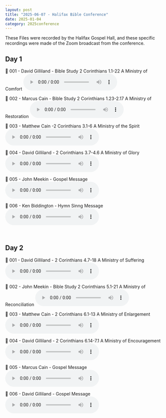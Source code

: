 ```yaml
---
layout: post
title: "2025-06-07 - Halifax Bible Conference"
date: 2025-01-04
category: 2025conference
---
```


These Files were recorded by the Halifax Gospel Hall, and these specific recordings were made of the Zoom broadcast from the conference. 


## Day 1

<p>
🎵 001 - David Gilliland - Bible Study 2 Corinthians 1.1-22 A Ministry of Comfort
<audio controls>
  <source src="https://archive.org/download/2025-gospel-conference-audio/2025-06-07%20-%20Halifax%20Bible%20Conference/2025-06-07%20-%20Halifax%20Bible%20Conference%20-%20001%20-%20David%20Gilliland%20-%20Bible%20Study%202%20Corinthians%201.1-22%20A%20Ministry%20of%20Comfort.mp3" type="audio/mpeg">
  Your browser does not support the audio element.
</audio>
</p>
<p>
🎵 002 - Marcus Cain - Bible Study 2 Corinthians 1.23-2.17 A Ministry of Restoration
<audio controls>
  <source src="https://archive.org/download/2025-gospel-conference-audio/2025-06-07%20-%20Halifax%20Bible%20Conference/2025-06-07%20-%20Halifax%20Bible%20Conference%20-%20002%20-%20Marcus%20Cain%20-%20Bible%20Study%202%20Corinthians%201.23-2.17%20A%20Ministry%20of%20Restoration.mp3" type="audio/mpeg">
  Your browser does not support the audio element.
</audio>
</p>
<p>
🎵 003 - Matthew Cain -2 Corinthians 3.1-6 A Ministry of the Spirit
<audio controls>
  <source src="https://archive.org/download/2025-gospel-conference-audio/2025-06-07%20-%20Halifax%20Bible%20Conference/2025-06-07%20-%20Halifax%20Bible%20Conference%20-%20003%20-%20Matthew%20Cain%20-2%20Corinthians%203.1-6%20A%20Ministry%20of%20the%20Spirit.mp3" type="audio/mpeg">
  Your browser does not support the audio element.
</audio>
</p>
<p>
🎵 004 - David Gilliland - 2 Corinthians 3.7-4.6 A Ministry of Glory
<audio controls>
  <source src="https://archive.org/download/2025-gospel-conference-audio/2025-06-07%20-%20Halifax%20Bible%20Conference/2025-06-07%20-%20Halifax%20Bible%20Conference%20-%20004%20-%20David%20Gilliland%20-%202%20Corinthians%203.7-4.6%20A%20Ministry%20of%20Glory.mp3" type="audio/mpeg">
  Your browser does not support the audio element.
</audio>
</p>
<p>
🎵 005 - John Meekin - Gospel Message
<audio controls>
  <source src="https://archive.org/download/2025-gospel-conference-audio/2025-06-07%20-%20Halifax%20Bible%20Conference/2025-06-07%20-%20Halifax%20Bible%20Conference%20-%20005%20-%20John%20Meekin%20-%20Gospel%20Message.mp3" type="audio/mpeg">
  Your browser does not support the audio element.
</audio>
</p>
<p>
🎵 006 - Ken Biddington - Hymn Sinng Message
<audio controls>
  <source src="https://archive.org/download/2025-gospel-conference-audio/2025-06-07%20-%20Halifax%20Bible%20Conference/2025-06-07%20-%20Halifax%20Bible%20Conference%20-%20006%20-%20Ken%20Biddington%20-%20Hymn%20Sinng%20Message.mp3" type="audio/mpeg">
  Your browser does not support the audio element.
</audio>
</p>
<BR>

## Day 2

<p>
🎵 001 - David Gilliland - 2 Corinthians 4.7-18 A Ministry of Suffering
<audio controls>
  <source src="https://archive.org/download/2025-gospel-conference-audio/2025-06-07%20-%20Halifax%20Bible%20Conference/2025-06-08%20-%20Halifax%20Bible%20Conference%20-%20001%20-%20David%20Gilliland%20-%202%20Corinthians%204.7-18%20A%20Ministry%20of%20Suffering.mp3" type="audio/mpeg">
  Your browser does not support the audio element.
</audio>
</p>
<p>
🎵 002 - John Meekin - Bible Study 2 Corinthians 5.1-21 A Ministry of Reconciliation
<audio controls>
  <source src="https://archive.org/download/2025-gospel-conference-audio/2025-06-07%20-%20Halifax%20Bible%20Conference/2025-06-08%20-%20Halifax%20Bible%20Conference%20-%20002%20-%20John%20Meekin%20-%20Bible%20Study%202%20Corinthians%205.1-21%20A%20Ministry%20of%20Reconciliation.mp3" type="audio/mpeg">
  Your browser does not support the audio element.
</audio>
</p>
<p>
🎵 003 - Matthew Cain - 2 Corinthians 6.1-13 A Ministry of Enlargement
<audio controls>
  <source src="https://archive.org/download/2025-gospel-conference-audio/2025-06-07%20-%20Halifax%20Bible%20Conference/2025-06-08%20-%20Halifax%20Bible%20Conference%20-%20003%20-%20Matthew%20Cain%20-%202%20Corinthians%206.1-13%20A%20Ministry%20of%20Enlargement.mp3" type="audio/mpeg">
  Your browser does not support the audio element.
</audio>
</p>
<p>
🎵 004 - David Gilliland - 2 Corinthians 6.14-7.1 A Ministry of Encouragement
<audio controls>
  <source src="https://archive.org/download/2025-gospel-conference-audio/2025-06-07%20-%20Halifax%20Bible%20Conference/2025-06-08%20-%20Halifax%20Bible%20Conference%20-%20004%20-%20David%20Gilliland%20-%202%20Corinthians%206.14-7.1%20A%20Ministry%20of%20Encouragement.mp3" type="audio/mpeg">
  Your browser does not support the audio element.
</audio>
</p>
<p>
🎵 005 - Marcus Cain - Gospel Message
<audio controls>
  <source src="https://archive.org/download/2025-gospel-conference-audio/2025-06-07%20-%20Halifax%20Bible%20Conference/2025-06-08%20-%20Halifax%20Bible%20Conference%20-%20005%20-%20Marcus%20Cain%20-%20Gospel%20Message.mp3" type="audio/mpeg">
  Your browser does not support the audio element.
</audio>
</p>
<p>
🎵 006 - David Gilliland - Gospel Message
<audio controls>
  <source src="https://archive.org/download/2025-gospel-conference-audio/2025-06-07%20-%20Halifax%20Bible%20Conference/2025-06-08%20-%20Halifax%20Bible%20Conference%20-%20006%20-%20David%20Gilliland%20-%20Gospel%20Message.mp3" type="audio/mpeg">
  Your browser does not support the audio element.
</audio>
</p>
